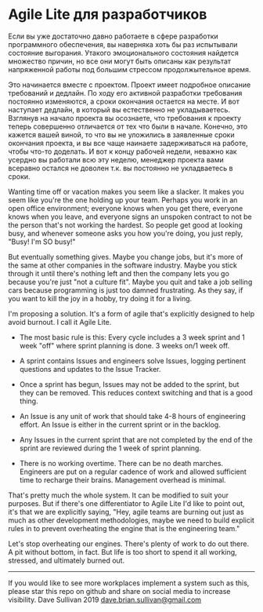 # Agile Lite для разработчиков

Если вы уже достаточно давно работаете в сфере разработки программного обеспечения, вы наверняка хоть бы раз испытывали состояние выгорания. Утакого эмоционального состояния найдется множество причин, но все они могут быть описаны как результат напряженной работы под большим стрессом продолжытельное время.

Это начинается вместе с проектом. Проект имеет подробное описание требований и дедлайн. По ходу его активной разработки требования постоянно изменяются, а сроки окончания остается на месте. И вот наступает дедлайн, в который вы естественно не укладываетесь. Взглянув на начало проекта вы осознаете, что требования к проекту теперь совершенно отличается от тех что были в начале. Конечно, это кажется вашей виной, то что вы не уложились в заявленные сроки окончания проекта, и вы все чаще наинаете задерживаться на работе, чтобы что-то доделать. И вот к концу рабочей недели, неважно как усердно вы работали всю эту неделю, менеджер проекта вами всеравно остался не доволен т.к. вы постоянно не укладваетесь в сроки.

Wanting time off or vacation makes you seem like a slacker. It makes you seem like you're the one holding up your team. Perhaps you work in an open office environment; everyone knows when you get there, everyone knows when you leave, and everyone signs an unspoken contract to not be the person that's not working the hardest. So people get good at looking busy, and whenever someone asks you how you're doing, you just reply, "Busy! I'm SO busy!"

But eventually something gives. Maybe you change jobs, but it's more of the same at other companies in the software industry. Maybe you stick through it until there's nothing left and then the company lets you go because you're just "not a culture fit". Maybe you quit and take a job selling cars because programming is just too damned frustrating. As they say, if you want to kill the joy in a hobby, try doing it for a living.

I'm proposing a solution. It's a form of agile that's explicitly designed to help avoid burnout. I call it Agile Lite.

* The most basic rule is this: Every cycle includes a 3 week sprint and 1 week "off" where sprint planning is done. 3 weeks on/1 week off.

* A sprint contains Issues and engineers solve Issues, logging pertinent questions and updates to the Issue Tracker.

* Once a sprint has begun, Issues may not be added to the sprint, but they can be removed. This reduces context switching and that is a good thing.

* An Issue is any unit of work that should take 4-8 hours of engineering effort. An Issue is either in the current sprint or in the backlog.

* Any Issues in the current sprint that are not completed by the end of the sprint are reviewed during the 1 week of sprint planning.

* There is no working overtime. There can be no death marches. Engineers are put on a regular cadence of work and allowed sufficient time to recharge their brains. Management overhead is minimal.

That's pretty much the whole system. It can be modified to suit your purposes. But if there's one differentiator to Agile Lite I'd like to point out, it's that we are explicitly saying, "Hey, agile teams are burning out just as much as other development methodologies, maybe we need to build explicit rules in to prevent overheating the engine that is the engineering team." 

Let's stop overheating our engines. There's plenty of work to do out there. A pit without bottom, in fact. But life is too short to spend it all working, stressed, and ultimately burned out.

---
If you would like to see more workplaces implement a system such as this, please star this repo on github and share on social media to increase visibility.
Dave Sullivan 2019 dave.brian.sullivan@gmail.com
